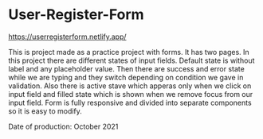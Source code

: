 # User-Register-Form

https://userregisterform.netlify.app/

This is project made as a practice project with forms. It has two pages. In this project there are different states of input fields. Default state is without label and any placeholder value. Then there are success and error state while we are typing and they switch depending on condition we gave in validation. Also there is active stave which apperas only when we click on input field and filled state which is shown when we remove focus from our input field.
Form is fully responsive and divided into separate components so it is easy to modify.

Date of production: October 2021
